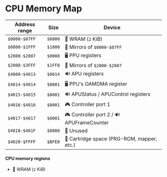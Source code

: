 # CPU Memory Map

| Address range | Size    | Device                                     |
| ------------- | ------- | ------------------------------------------ |
| `$0000-$07FF` | `$0800` | 🐏 WRAM (`2` KiB)                          |
| `$0800-$1FFF` | `$1800` | 🚽 Mirrors of `$0000-$07FF`                |
| `$2000-$2007` | `$0008` | 🖥️ PPU registers                           |
| `$2008-$3FFF` | `$1FF8` | 🚽 Mirrors of `$2000-$2007`                |
| `$4000-$4013` | `$0014` | 🔊 APU registers                           |
| `$4014-$4014` | `$0001` | 🖥️ PPU's OAMDMA register                   |
| `$4015-$4015` | `$0001` | 🔊 APUStatus / APUControl registers        |
| `$4016-$4016` | `$0001` | 🎮 Controller port 1                       |
| `$4017-$4017` | `$0001` | 🎮 Controller port 2 / 🔊 APUFrameCounter  |
| `$4018-$401F` | `$0008` | 🧸 Unused                                  |
| `$4020-$FFFF` | `$BFE0` | 💾 Cartridge space (PRG-ROM, mapper, etc.) |

#### CPU memory regions

- 🐏 WRAM (`2` KiB)
